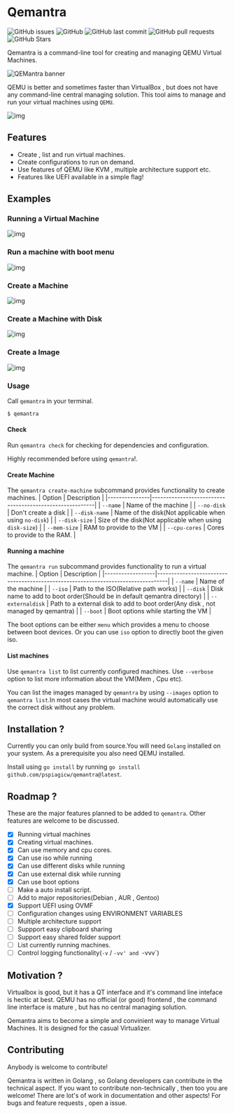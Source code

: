 # Qemantra
![GitHub issues](https://img.shields.io/github/issues-raw/pspiagicw/qemantra?logoColor=%23ffb86c&style=for-the-badge)
![GitHub](https://img.shields.io/github/license/pspiagicw/qemantra?style=for-the-badge)
![GitHub last commit](https://img.shields.io/github/last-commit/pspiagicw/qemantra?style=for-the-badge)
![GitHub pull requests](https://img.shields.io/github/issues-pr/pspiagicw/qemantra?style=for-the-badge)
![GitHub Stars](https://img.shields.io/github/stars/pspiagicw/qemantra?style=for-the-badge)

Qemantra is a command-line tool for creating and managing QEMU Virtual Machines.

![QEMantra banner](./assets/banner.png)


QEMU is better and sometimes faster than VirtualBox , but does not have any
command-line central managing solution. This tool aims to manage and run your virtual machines using `QEMU`.

![img](./assets/gifs/intro.gif)

## Features

- Create , list and run virtual machines.
- Create configurations to run on demand.
- Use features of QEMU like KVM , multiple architecture support etc.
- Features like UEFI available in a simple flag!

## Examples
### Running a Virtual Machine
![img](./assets/gifs/run-iso.gif)

### Run a machine with boot menu
![img](./assets/gifs/run-menu.gif)

### Create a Machine
![img](./assets/gifs/create-machine-disk.gif)

### Create a Machine with Disk
![img](./assets/gifs/create-machine-no-disk.gif)

### Create a Image
![img](./assets/gifs/create-img.gif)

### Usage
Call `qemantra` in your terminal.
```sh
$ qemantra
```

#### Check
Run `qemantra check` for checking for dependencies and configuration.

Highly recommended before using `qemantra`!.

#### Create Machine

The `qemantra create-machine` subcommand provides functionality to create machines.
| Option        | Description                                             |
|---------------|---------------------------------------------------------|
| `--name`      | Name of the machine                                     |
| `--no-disk`   | Don't create a disk                                     |
| `--disk-name` | Name of the disk(Not applicable when using `no-disk`)   |
| `--disk-size` | Size of the disk(Not applicable when using `disk-size`) |
| `--mem-size`  | RAM to provide to the VM                                |
| `--cpu-cores` | Cores to provide to the RAM.                            |

#### Running a machine

The `qemantra run` subcommand provides functionality to run a virtual machine.
| Option           | Description                                                                      |
|------------------|----------------------------------------------------------------------------------|
| `--name`         | Name of the machine                                                              |
| `--iso`          | Path to the ISO(Relative path works)                                             |
| `--disk`         | Disk name to add to boot order(Should be in default qemantra directory)          |
| `--externaldisk` | Path to a external disk to add to boot order(Any disk , not managed by qemantra) |
| `--boot`         | Boot options while starting the VM                                               |

The boot options can be either `menu` which provides a menu to choose between boot devices. Or you can use `iso` option to directly boot the given iso.
    
#### List machines
Use `qemantra list` to list currently configured machines. Use `--verbose` option to list more information about the VM(Mem , Cpu etc).

You can list the images managed by `qemantra` by using `--images` option to `qemantra list`.In most cases the virtual machine would automatically use the correct disk without any problem.

## Installation ?

Currently you can only build from source.You will need `Golang` installed on your system.
As a prerequisite you also need QEMU installed.


Install using `go install` by running `go install github.com/pspiagicw/qemantra@latest`.

## Roadmap ?

These are the major features planned to be added to `qemantra`. Other features are welcome to be discussed.

- [x] Running virtual machines
- [x] Creating virtual machines.
- [x] Can use memory and cpu cores.
- [x] Can use iso while running
- [x] Can use different disks while running
- [x] Can use external disk while running
- [x] Can use boot options
- [ ] Make a auto install script.
- [ ] Add to major repositories(Debian , AUR , Gentoo)
- [x] Support UEFI using OVMF
- [ ] Configuration changes using ENVIRONMENT VARIABLES
- [ ] Multiple architecture support
- [ ] Suppport easy clipboard sharing
- [ ] Support easy shared folder support
- [ ] List currently running machines.
- [ ] Control logging functionality(`-v` / `-vv' and `-vvv`)

## Motivation ?

Virtualbox is good, but it has a QT interface and it's command line inteface is hectic at best.
QEMU has no official (or good) frontend , the command line interface is mature , but has no central managing solution.

Qemantra aims to become a simple and convinient way to manage Virtual Machines. It is designed for the casual Virtualizer.

## Contributing

Anybody is welcome to contribute!
 
Qemantra is written in Golang , so Golang developers can contribute in the technical aspect.
If you want to contribute non-technically , then too you are welcome!
There are lot's of work in documentation and other aspects!
For bugs and feature requests , open a issue.

